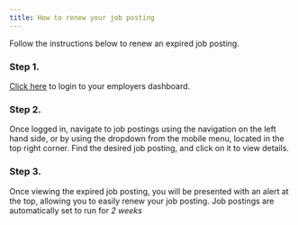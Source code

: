 ```yaml
---
title: How to renew your job posting
---
```


Follow the instructions below to renew an expired job posting.

### Step 1.

[Click here](/admin/#/login) to login to your employers dashboard.

### Step 2.

Once logged in, navigate to job postings using the navigation on the left hand side, or by using the dropdown from the mobile menu, located in the top right corner. Find the desired job posting, and click on it to view details.

### Step 3.

Once viewing the expired job posting, you will be presented with an alert at the top, allowing you to easily renew your job posting. Job postings are automatically set to run for _2 weeks_
